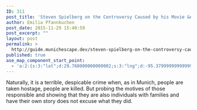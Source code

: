 ```yaml
---
ID: 311
post_title: 'Steven Spielberg on the Controversy Caused by his Movie &#8220;Munich&#8221;'
author: Emilia Pfannkuchen
post_date: 2015-11-29 15:40:59
post_excerpt: ""
layout: post
permalink: >
  http://guide.munichescape.dev/steven-spielberg-on-the-controversy-caused-by-his-movie-munich/
published: true
ase_map_component_start_point:
  - 'a:2:{s:3:"lat";d:29.760000000000002;s:3:"lng";d:-95.379999999999995;}'
---
```

Naturally, it is a terrible, despicable crime when, as in Munich, people are taken hostage, people are killed. But probing the motives of those responsible and showing that they are also individuals with families and have their own story does not excuse what they did.